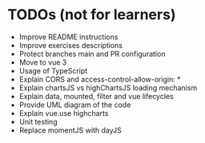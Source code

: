 # TODOs (not for learners)

- Improve README instructions
- Improve exercises descriptions
- Protect branches main and PR configuration
- Move to vue 3
- Usage of TypeScript
- Explain CORS and access-control-allow-origin: *
- Explain chartsJS vs highChartsJS loading mechanism
- Explain data, mounted, filter and vue lifecycles
- Provide UML diagram of the code
- Explain vue.use highcharts
- Unit testing
- Replace momentJS with dayJS